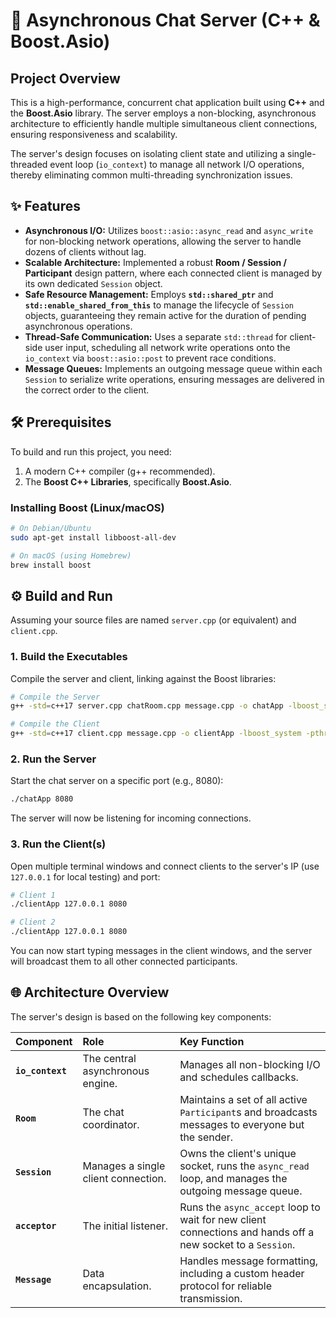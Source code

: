 # 🚀 Asynchronous Chat Server (C++ & Boost.Asio)

## Project Overview

This is a high-performance, concurrent chat application built using **C++** and the **Boost.Asio** library. The server employs a non-blocking, asynchronous architecture to efficiently handle multiple simultaneous client connections, ensuring responsiveness and scalability.

The server's design focuses on isolating client state and utilizing a single-threaded event loop (`io_context`) to manage all network I/O operations, thereby eliminating common multi-threading synchronization issues.

## ✨ Features

  * **Asynchronous I/O:** Utilizes `boost::asio::async_read` and `async_write` for non-blocking network operations, allowing the server to handle dozens of clients without lag.
  * **Scalable Architecture:** Implemented a robust **Room / Session / Participant** design pattern, where each connected client is managed by its own dedicated `Session` object.
  * **Safe Resource Management:** Employs **`std::shared_ptr`** and **`std::enable_shared_from_this`** to manage the lifecycle of `Session` objects, guaranteeing they remain active for the duration of pending asynchronous operations.
  * **Thread-Safe Communication:** Uses a separate `std::thread` for client-side user input, scheduling all network write operations onto the `io_context` via `boost::asio::post` to prevent race conditions.
  * **Message Queues:** Implements an outgoing message queue within each `Session` to serialize write operations, ensuring messages are delivered in the correct order to the client.

## 🛠️ Prerequisites

To build and run this project, you need:

1.  A modern C++ compiler (g++ recommended).
2.  The **Boost C++ Libraries**, specifically **Boost.Asio**.

### Installing Boost (Linux/macOS)

```bash
# On Debian/Ubuntu
sudo apt-get install libboost-all-dev

# On macOS (using Homebrew)
brew install boost
```

## ⚙️ Build and Run

Assuming your source files are named `server.cpp` (or equivalent) and `client.cpp`.

### 1\. Build the Executables

Compile the server and client, linking against the Boost libraries:

```bash
# Compile the Server
g++ -std=c++17 server.cpp chatRoom.cpp message.cpp -o chatApp -lboost_system -pthread

# Compile the Client
g++ -std=c++17 client.cpp message.cpp -o clientApp -lboost_system -pthread
```

### 2\. Run the Server

Start the chat server on a specific port (e.g., 8080):

```bash
./chatApp 8080
```

The server will now be listening for incoming connections.

### 3\. Run the Client(s)

Open multiple terminal windows and connect clients to the server's IP (use `127.0.0.1` for local testing) and port:

```bash
# Client 1
./clientApp 127.0.0.1 8080

# Client 2
./clientApp 127.0.0.1 8080
```

You can now start typing messages in the client windows, and the server will broadcast them to all other connected participants.

## 🌐 Architecture Overview

The server's design is based on the following key components:

| Component | Role | Key Function |
| :--- | :--- | :--- |
| **`io_context`** | The central asynchronous engine. | Manages all non-blocking I/O and schedules callbacks. |
| **`Room`** | The chat coordinator. | Maintains a set of all active `Participant`s and broadcasts messages to everyone but the sender. |
| **`Session`** | Manages a single client connection. | Owns the client's unique socket, runs the `async_read` loop, and manages the outgoing message queue. |
| **`acceptor`** | The initial listener. | Runs the `async_accept` loop to wait for new client connections and hands off a new socket to a `Session`. |
| **`Message`** | Data encapsulation. | Handles message formatting, including a custom header protocol for reliable transmission. |

